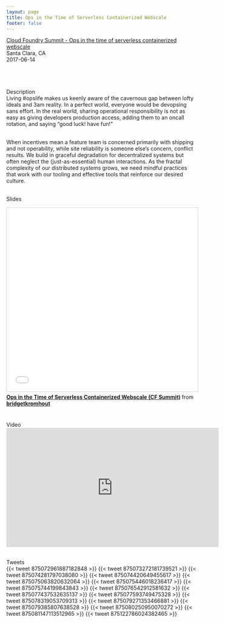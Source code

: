 ```yaml
---
layout: page
title: Ops in the Time of Serverless Containerized Webscale
footer: false
---
```


<div class="views-field views-field-nothing">        <span class="field-content views-field-field-details"><a href="http://sched.co/B3dJ">Cloud Foundry Summit - Ops in the time of serverless containerized webscale</a><br>Santa Clara, CA<br><span class="date-display-start">2017-06-14</span></div>
<br>


<br>

<br>
<br>
Description
<br>
Living #opslife makes us keenly aware of the cavernous gap between lofty ideals and 3am reality. In a perfect world, everyone would be devopsing sans effort. In the real world, sharing operational responsibility is not as easy as giving developers production access, adding them to an oncall rotation, and saying “good luck! have fun!”
<br>
<br>

When incentives mean a feature team is concerned primarily with shipping and not operability, while site reliability is someone else’s concern, conflict results. We build in graceful degradation for decentralized systems but often neglect the (just-as-essential) human interactions. As the fractal complexity of our distributed systems grows, we need mindful practices that work with our tooling and effective tools that reinforce our desired culture.
<br>
<br>

Slides
<br>

<iframe src="//www.slideshare.net/slideshow/embed_code/key/3fc9SySaVOucYX" width="595" height="485" frameborder="0" marginwidth="0" marginheight="0" scrolling="no" style="border:1px solid #CCC; border-width:1px; margin-bottom:5px; max-width: 100%;" allowfullscreen> </iframe> <div style="margin-bottom:5px"> <strong> <a href="//www.slideshare.net/bridgetkromhout/ops-in-the-time-of-serverless-containerized-webscale-cf-summit" title="Ops in the Time of Serverless Containerized Webscale (CF Summit)" target="_blank">Ops in the Time of Serverless Containerized Webscale (CF Summit)</a> </strong> from <strong><a target="_blank" href="https://www.slideshare.net/bridgetkromhout">bridgetkromhout</a></strong> </div>
<br>

<br>
Video
<br>
<iframe width="560" height="315" src="https://www.youtube.com/embed/TeHnzaBCN_o" frameborder="0" gesture="media" allow="encrypted-media" allowfullscreen></iframe>
<br>
<br>


Tweets
<br>
{{< tweet 875072961887182848 >}}
{{< tweet 875073272181739521 >}}
{{< tweet 875074281797038080 >}}
{{< tweet 875074420649455617 >}}
{{< tweet 875075063820632064 >}}
{{< tweet 875075446018236417 >}}
{{< tweet 875075744199843843 >}}
{{< tweet 875076542912581632 >}}
{{< tweet 875077437532635137 >}}
{{< tweet 875077593749475328 >}}
{{< tweet 875078319053709313 >}}
{{< tweet 875079271353466881 >}}
{{< tweet 875079385807638528 >}}
{{< tweet 875080250950070272 >}}
{{< tweet 875081147113512965 >}}
{{< tweet 875122786024382465 >}}
